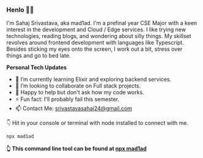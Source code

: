 
### Henlo 👋🏽

I'm Sahaj Srivastava, aka mad1ad. I'm a prefinal year CSE Major with a keen interest in the development and Cloud / Edge services. I like trying new technologies, reading blogs, and wondering about silly things. My skillset revolves around frontend development with languages like Typescript. Besides sticking my eyes onto the screen, I work out a bit, stress over things and go to bed late. 
  
**Personal Tech Updates**
- 🌱 I’m currently learning Elixir and exploring backend services.
- 👯 I’m looking to collaborate on Full stack projects.
- 💬 Happy to help but don't ask how my code works.
- ⚡ Fun fact: I'll probably fail this semester.
- 📫 Contact Me: srivastavasahaj24@gmail.com



👇 Hit in your console or terminal with node installed to connect with me.

```bash
npx mad1ad
```
**👆 This command line tool can be found at [npx mad1ad](https://github.com/Sahaj-Srivastava24/npx_card)**

